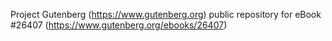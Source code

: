 Project Gutenberg (https://www.gutenberg.org) public repository for eBook #26407 (https://www.gutenberg.org/ebooks/26407)
